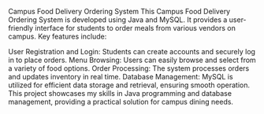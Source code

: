 Campus Food Delivery Ordering System
This Campus Food Delivery Ordering System is developed using Java and MySQL. It provides a user-friendly interface for students to order meals from various vendors on campus. Key features include:

User Registration and Login: Students can create accounts and securely log in to place orders.
Menu Browsing: Users can easily browse and select from a variety of food options.
Order Processing: The system processes orders and updates inventory in real time.
Database Management: MySQL is utilized for efficient data storage and retrieval, ensuring smooth operation.
This project showcases my skills in Java programming and database management, providing a practical solution for campus dining needs.
